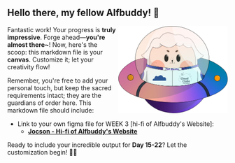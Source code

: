 ## Hello there, my fellow Alfbuddy! 💖

<img align="right" width="250px" src="../../assets/alf/alf-ufo.png">

Fantastic work! Your progress is **truly impressive**. Forge ahead—**you're almost there~**! Now, here's the scoop: this markdown file is your **canvas**. Customize it; let your creativity flow!

Remember, you're free to add your personal touch, but keep the sacred requirements intact; they are the guardians of order here. This markdown file should include:
- Link to your own figma file for WEEK 3 [hi-fi of Alfbuddy's Website]:
    - [**Jocson - Hi-fi of Alfbuddy's Website**](https://www.figma.com/file/nr5SarRsmnASQsIWg1gqBk/Week-3%3A-Website-Hi-Fi-Wireframe-(Community)?type=design&node-id=1%3A2&mode=design&t=iBr7FNxc1iZ30Ir8-1)


Ready to include your incredible output for **Day 15-22**? Let the customization begin! 🚀✨

<!-- You may now delete and modify the content of this file -->
